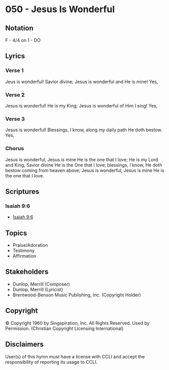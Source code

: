 # 050 - Jesus Is Wonderful

## Notation

F - 4/4 on 1 - DO

## Lyrics

### Verse 1

Jeus is wonderful! Savior divine; Jesus is wonderful and He is mine! Yes,

### Verse 2

Jesus is wonderful! He is my  King; Jesus is wonderful of Him I sing! Yes,

### Verse 3

Jesus is wonderful! Blessings, I know, along my daily path He doth bestow. Yes,

### Chorus

Jesus is wonderful, Jesus is mine He is the one that I love; He is my Lord and King, Savior divine He is the One that I love; blessings, I know, He doth bestow coming from heaven above; Jesus is wonderful, Jesus is mine He is the one that I love.


## Scriptures

### Isaiah 9:6

- [Isaiah 9:6](https://www.biblegateway.com/passage/?search=Isaiah%209%3A6)


## Topics

- Praise/Adoration
- Testimony
- Affirmation

## Stakeholders

- Dunlop, Merrill (Composer)
- Dunlop, Merrill (Lyricist)
- Brentwood-Benson Music Publishing, Inc. (Copyright Holder)

## Copyright

© Copyright 1960 by Singspiration, Inc. All Rights Reserved. Used by Permission.
(Christian Copyright Licensing International)

## Disclaimers

User(s) of this hymn must have a license with CCLI and accept the responsibility of reporting its usage to CCLI.

